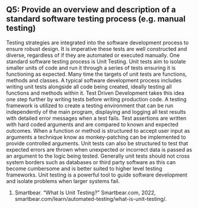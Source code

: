 ## Q5:  Provide an overview and description of a standard software testing process (e.g. manual testing)

Testing strategies are integrated into the software development process to ensure robust design. It is imperative these tests are well constructed and diverse, regardless of if they are automated or executed manually. One standard software testing process is Unit Testing. Unit tests aim to isolate smaller units of code and run it through a series of tests ensuring it is functioning as expected. Many time the targets of unit tests are functions, methods and classes. A typical software development process includes writing unit tests alongside all code being created, ideally testing all functions and methods within it. Test Driven Development takes this idea one step further by writing tests before writing production code. A testing framework is utilized to create a testing environment that can be run independently of the main program, displaying and logging all test results with detailed error messages when a test fails. Test assertions are written with hard coded arguments and are compared to known and expected outcomes. When a function or method is structured to accept user input as arguments a technique know as monkey-patching can be implemented to provide controlled arguments. Unit tests can also be structured to test that expected errors are thrown when unexpected or incorrect data is passed as an argument to the logic being tested. Generally unit tests should not cross system borders such as databases or third party software as this can become cumbersome and is better suited to higher level testing frameworks. Unit testing is a powerful tool to guide software development and isolate problems when larger systems fail.


1. Smartbear. “What Is Unit Testing?” Smartbear.com, 2022, smartbear.com/learn/automated-testing/what-is-unit-testing/.
‌


